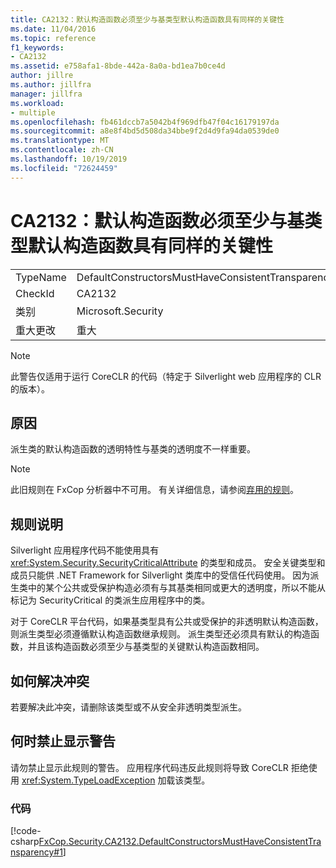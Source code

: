 ```yaml
---
title: CA2132：默认构造函数必须至少与基类型默认构造函数具有同样的关键性
ms.date: 11/04/2016
ms.topic: reference
f1_keywords:
- CA2132
ms.assetid: e758afa1-8bde-442a-8a0a-bd1ea7b0ce4d
author: jillre
ms.author: jillfra
manager: jillfra
ms.workload:
- multiple
ms.openlocfilehash: fb461dccb7a5042b4f969dfb47f04c16179197da
ms.sourcegitcommit: a8e8f4bd5d508da34bbe9f2d4d9fa94da0539de0
ms.translationtype: MT
ms.contentlocale: zh-CN
ms.lasthandoff: 10/19/2019
ms.locfileid: "72624459"
---
```

# <a name="ca2132-default-constructors-must-be-at-least-as-critical-as-base-type-default-constructors"></a>CA2132：默认构造函数必须至少与基类型默认构造函数具有同样的关键性

|||
|-|-|
|TypeName|DefaultConstructorsMustHaveConsistentTransparency|
|CheckId|CA2132|
|类别|Microsoft.Security|
|重大更改|重大|

> [!NOTE]
> 此警告仅适用于运行 CoreCLR 的代码（特定于 Silverlight web 应用程序的 CLR 的版本）。

## <a name="cause"></a>原因
派生类的默认构造函数的透明特性与基类的透明度不一样重要。

> [!NOTE]
> 此旧规则在 FxCop 分析器中不可用。 有关详细信息，请参阅[弃用的规则](fxcop-rule-port-status.md#deprecated-rules)。

## <a name="rule-description"></a>规则说明

Silverlight 应用程序代码不能使用具有 <xref:System.Security.SecurityCriticalAttribute> 的类型和成员。 安全关键类型和成员只能供 .NET Framework for Silverlight 类库中的受信任代码使用。 因为派生类中的某个公共或受保护构造必须有与其基类相同或更大的透明度，所以不能从标记为 SecurityCritical 的类派生应用程序中的类。

对于 CoreCLR 平台代码，如果基类型具有公共或受保护的非透明默认构造函数，则派生类型必须遵循默认构造函数继承规则。 派生类型还必须具有默认的构造函数，并且该构造函数必须至少与基类型的关键默认构造函数相同。

## <a name="how-to-fix-violations"></a>如何解决冲突

若要解决此冲突，请删除该类型或不从安全非透明类型派生。

## <a name="when-to-suppress-warnings"></a>何时禁止显示警告

请勿禁止显示此规则的警告。 应用程序代码违反此规则将导致 CoreCLR 拒绝使用 <xref:System.TypeLoadException> 加载该类型。

### <a name="code"></a>代码

[!code-csharp[FxCop.Security.CA2132.DefaultConstructorsMustHaveConsistentTransparency#1](../code-quality/codesnippet/CSharp/ca2132-default-constructors-must-be-at-least-as-critical-as-base-type-default-constructors_1.cs)]
